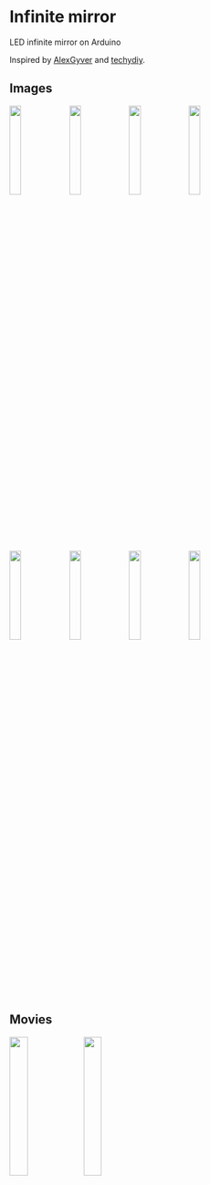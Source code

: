 # Infinite mirror
LED infinite mirror on Arduino

Inspired by [AlexGyver](https://github.com/AlexGyver/GyverLight) and [techydiy](https://youtu.be/sAPGw0SD1DE).

## Images
<img src="https://user-images.githubusercontent.com/41387522/105000051-b63f1300-59e2-11eb-997b-582b1b62a95c.jpeg" width="20%">&nbsp;<img src="https://user-images.githubusercontent.com/41387522/105000062-bb03c700-59e2-11eb-8e9d-2dba6beb6b1d.jpeg" width="20%">&nbsp;<img src="https://user-images.githubusercontent.com/41387522/105000091-c48d2f00-59e2-11eb-8ff7-a817fc2a3bb3.jpeg" width="20%">
<img src="https://user-images.githubusercontent.com/41387522/105000124-cf47c400-59e2-11eb-8264-c85825e2f7ac.jpeg" width="20%">
<img src="https://user-images.githubusercontent.com/41387522/105000136-d242b480-59e2-11eb-98f7-f8d6ffc79f04.jpeg" width="20%">
<img src="https://user-images.githubusercontent.com/41387522/105000150-d7076880-59e2-11eb-8e17-4842f43f2ffa.jpeg" width="20%">
<img src="https://user-images.githubusercontent.com/41387522/105000163-db338600-59e2-11eb-8a0f-dcec83031efc.jpeg" width="20%">
<img src="https://user-images.githubusercontent.com/41387522/105000174-dd95e000-59e2-11eb-8202-ead25531df94.jpeg" width="20%">

## Movies
[<img src="https://img.youtube.com/vi/LzcYNRgxitk/maxresdefault.jpg" width="25%">](https://youtu.be/LzcYNRgxitk)
[<img src="https://img.youtube.com/vi/SJEmIPPXdow/maxresdefault.jpg" width="25%">](https://youtu.be/SJEmIPPXdow)
